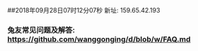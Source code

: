 ##2018年09月28日07时12分07秒 新址: 159.65.42.193
### 兔友常见问题及解答: https://github.com/wanggonging/d/blob/w/FAQ.md

